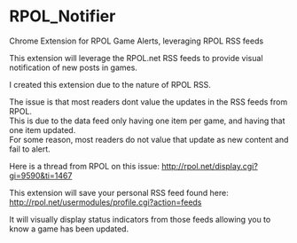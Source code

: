 RPOL_Notifier
=============

Chrome Extension for RPOL Game Alerts, leveraging RPOL RSS feeds

This extension will leverage the RPOL.net RSS feeds to provide visual notification of new posts in games.

I created this extension due to the nature of RPOL RSS.  

The issue is that most readers dont value the updates in the RSS feeds from RPOL.  
This is due to the data feed only having one item per game, and having that one item updated.  
For some reason, most readers do not value that update as new content and fail to alert.

Here is a thread from RPOL on this issue: http://rpol.net/display.cgi?gi=9590&ti=1467

This extension will save your personal RSS feed found here: http://rpol.net/usermodules/profile.cgi?action=feeds

It will visually display status indicators from those feeds allowing you to know a game has been updated.
